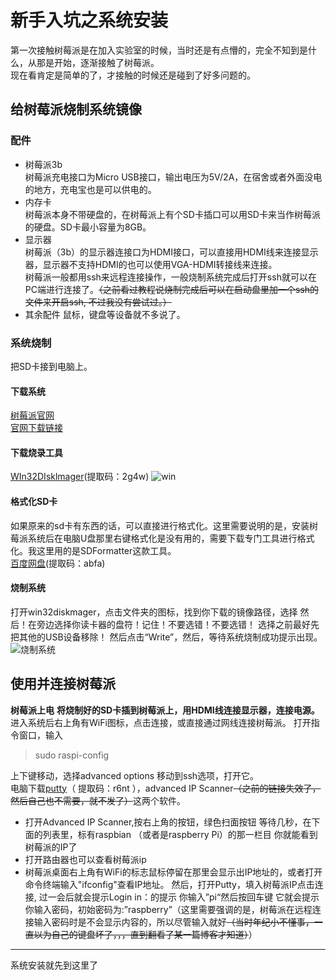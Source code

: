 # 新手入坑之系统安装
第一次接触树莓派是在加入实验室的时候，当时还是有点懵的，完全不知到是什么，从那是开始，逐渐接触了树莓派。  
现在看肯定是简单的了，才接触的时候还是碰到了好多问题的。
## 给树莓派烧制系统镜像
### 配件
- 树莓派3b  
树莓派充电接口为Micro USB接口，输出电压为5V/2A，在宿舍或者外面没电的地方，充电宝也是可以供电的。
- 内存卡  
树莓派本身不带硬盘的，在树莓派上有个SD卡插口可以用SD卡来当作树莓派的硬盘。SD卡最小容量为8GB。
- 显示器    
树莓派（3b）的显示器连接口为HDMI接口，可以直接用HDMI线来连接显示器，显示器不支持HDMI的也可以使用VGA-HDMI转接线来连接。  
树莓派一般都用ssh来远程连接操作，一般烧制系统完成后打开ssh就可以在PC端进行连接了。~~（之前看过教程说烧制完成后可以在启动盘里加一个ssh的文件来开启ssh,
不过我没有尝试过。）~~
- 其余配件
鼠标，键盘等设备就不多说了。
### 系统烧制
把SD卡接到电脑上。
#### 下载系统
 [树莓派官网](https://www.raspberrypi.org)  
 [官网下载链接](https://www.raspberrypi.org/downloads/raspbian/)
#### 下载烧录工具
[WIn32DIsklmager](https://pan.baidu.com/s/12Gq_xQKLaxvxUzjFtdYU1g"百度网盘")(提取码：2g4w)    
![win](https://github.com/liytgy/raspberry/blob/master/%E5%85%A5%E5%9D%911%E2%80%94%E2%80%94%E7%B3%BB%E7%BB%9F%E5%AE%89%E8%A3%85/win32.PNG)
#### 格式化SD卡
如果原来的sd卡有东西的话，可以直接进行格式化。这里需要说明的是，安装树莓派系统后在电脑U盘那里右键格式化是没有用的，需要下载专门工具进行格式化。我这里用的是SDFormatter这款工具。  
[百度网盘](https://pan.baidu.com/s/1a2g0OZAt_hOWgsk0prqLIw)(提取码：abfa)
#### 烧制系统
打开win32diskmager，点击文件夹的图标，找到你下载的镜像路径，选择
然后！在旁边选择你读卡器的盘符！记住！不要选错！不要选错！
选择之前最好先把其他的USB设备移除！
然后点击“Write”，然后，等待系统烧制成功提示出现。
![烧制系统](https://github.com/liytgy/raspberry/blob/master/%E5%85%A5%E5%9D%911%E2%80%94%E2%80%94%E7%B3%BB%E7%BB%9F%E5%AE%89%E8%A3%85/%E7%83%A7%E5%88%B6.png)
## 使用并连接树莓派
**树莓派上电**
**将烧制好的SD卡插到树莓派上，用HDMI线连接显示器，连接电源。**
进入系统后右上角有WiFi图标，点击连接，或直接通过网线连接树莓派。
打开指令窗口，输入

>sudo raspi-config  

上下键移动，选择advanced options  移动到ssh选项，打开它。  
电脑下载[putty](https://pan.baidu.com/s/12iZLVejW3qVkSnXx4DwZdw)（ 提取码：r6nt ），advanced IP Scanner~~（之前的链接失效了，然后自己也不需要，就不发了）~~这两个软件。  
- 打开Advanced IP Scanner,按右上角的按钮，绿色扫面按钮
等待几秒，在下面的列表里，标有raspbian （或者是raspberry Pi）的那一栏目
你就能看到树莓派的IP了  
- 打开路由器也可以查看树莓派ip
- 树莓派桌面右上角有WiFi的标志鼠标停留在那里会显示出IP地址的，或者打开命令终端输入"ifconfig"查看IP地址。
然后，打开Putty，填入树莓派IP点击连接,
过一会后就会提示Login in：的提示
你输入”pi“然后按回车键
它就会提示你输入密码，初始密码为:”raspberry”（这里需要强调的是，树莓派在远程连接输入密码时是不会显示内容的，所以尽管输入就好~~（当时年纪小不懂事，一直以为自己的键盘坏了，，，直到翻看了某一篇博客才知道）~~）  

---
系统安装就先到这里了
